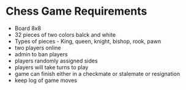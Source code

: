 # Chess Game Requirements
- Board 8x8
- 32 pieces of two colors balck and white
- Types of pieces - King, queen, knight, bishop, rook, pawn
- two players online
- admin to ban players
- players randomly assigned sides
- players will take turns to play
- game can finish either in a checkmate or stalemate or resignation
- keep log of game moves 